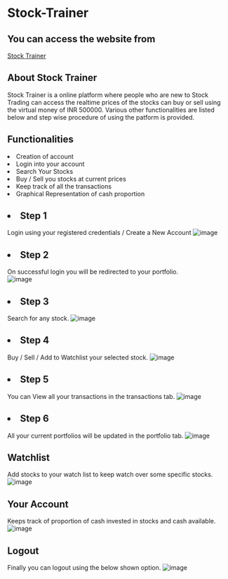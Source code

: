 # Stock-Trainer
## You can access the website from
<a href="http://stock-trainer.42web.io">Stock Trainer</a>

## About Stock Trainer
Stock Trainer is a online platform where people who are new to Stock Trading can access the realtime prices of the stocks can buy or sell using the virtual money of INR 500000. Various other functionalities are listed below and step wise procedure of using the patform is provided.

## Functionalities
  <li>Creation of account</li>
  <li>Login into your account</li>
  <li>Search Your Stocks</li>
  <li>Buy / Sell you stocks at current prices</li>
  <li> Keep track of all the transactions </li>
  <li>Graphical Representation of cash proportion</li>
  
## <li>Step 1</li>
Login using your registered credentials / Create a New Account
![image](https://user-images.githubusercontent.com/63163878/128313139-be3b8e9c-6931-438c-9b66-08c92057fd42.png)
<br>
## <li>Step 2</li>
On successful login you will be redirected to your portfolio.<br>
![image](https://user-images.githubusercontent.com/63163878/128313675-a8c76f1a-906b-4a93-ac61-b9cf804938d8.png)
## <li>Step 3</li>
Search for any stock.
![image](https://user-images.githubusercontent.com/63163878/128314075-e145ff67-bd93-45b4-923b-c14d0be0878a.png)
## <li>Step 4</li>
Buy / Sell / Add to Watchlist your selected stock.
![image](https://user-images.githubusercontent.com/63163878/128319887-66eb383a-798c-41ad-949b-15f520dee4bc.png)
## <li>Step 5</li>
You can View all your transactions in the transactions tab.
![image](https://user-images.githubusercontent.com/63163878/128320420-9a3798d1-5c73-4109-8c7e-b1ce149bcbed.png)
## <li>Step 6</li>
All your current portfolios will be updated in the portfolio tab.
![image](https://user-images.githubusercontent.com/63163878/128320559-9b501a03-8933-41f9-97c7-a93c62200497.png)
## Watchlist
Add stocks to your watch list to keep watch over some specific stocks.
![image](https://user-images.githubusercontent.com/63163878/128320758-7f2904ef-0fd8-4efe-b8c2-acf72f1e485b.png)
## Your Account
Keeps track of proportion of cash invested in stocks and cash available.
![image](https://user-images.githubusercontent.com/63163878/128320996-2e5ba1c7-615e-4443-9e8a-02010a40a9ff.png)
## Logout
Finally you can logout using the below shown option.
![image](https://user-images.githubusercontent.com/63163878/128321212-7d90e846-9a80-41c2-9e5b-be8a29e0f247.png)
